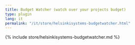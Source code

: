```yaml
---
title: Budget Watcher (watch over your projects budget)
type: plugin
lang: it
permalink: "/it/store/helsinkisystems-budgetwatcher.html"
---
```


{% include store/helsinkisystems-budgetwatcher.md %}
